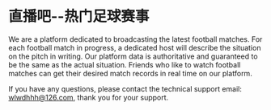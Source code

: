 # 直播吧--热门足球赛事

We are a platform dedicated to broadcasting the latest football matches. For each football match in progress, a dedicated host will describe the situation on the pitch in writing. Our platform data is authoritative and guaranteed to be the same as the actual situation. Friends who like to watch football matches can get their desired match records in real time on our platform.

If you have any questions, please contact the technical support email: wlwdhhh@126.com, thank you for your support.

